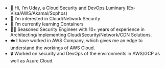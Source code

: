 - 👋 Hi, I’m Uday, a Cloud Security and DevOps Luminary (Ex-Visa/AWS/Akamai/Sophos)
- 👀 I’m interested in Cloud/Network Security
- 🌱 I’m currently learning Containers
- 👨‍🔬 Seasoned Security Engineer with 10+ years of experience in Architecting/Implementing Cloud/Security/Network/CDN Solutions.
- ☁️ I have worked in AWS Company, which gives me an edge to understand the workings of AWS Cloud.
- 🔒 Worked on security and DevOps of the environments in AWS/GCP as well as Azure Cloud.

<!---
uday9998/uday9998 is a ✨ special ✨ repository because its `README.md` (this file) appears on your GitHub profile.
You can click the Preview link to take a look at your changes.
--->
